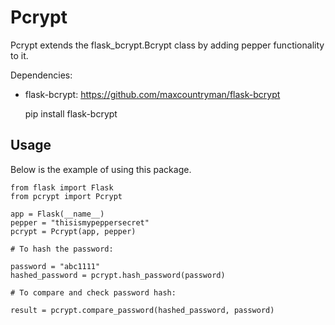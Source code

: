 # Pcrypt

Pcrypt extends the flask_bcrypt.Bcrypt class by adding pepper functionality to it.

Dependencies:

- flask-bcrypt: https://github.com/maxcountryman/flask-bcrypt

  pip install flask-bcrypt

## Usage

Below is the example of using this package.

    from flask import Flask
    from pcrypt import Pcrypt

    app = Flask(__name__)
    pepper = "thisismypeppersecret"
    pcrypt = Pcrypt(app, pepper)

    # To hash the password:

    password = "abc1111"
    hashed_password = pcrypt.hash_password(password)

    # To compare and check password hash:

    result = pcrypt.compare_password(hashed_password, password)
